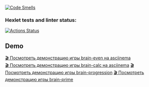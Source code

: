[![Code Smells](https://sonarcloud.io/api/project_badges/measure?project=Maria-Markusheva_frontend-project-44&metric=code_smells)](https://sonarcloud.io/summary/new_code?id=Maria-Markusheva_frontend-project-44)


### Hexlet tests and linter status:
[![Actions Status](https://github.com/Maria-Markusheva/frontend-project-44/actions/workflows/hexlet-check.yml/badge.svg)](https://github.com/Maria-Markusheva/frontend-project-44/actions)

## Demo

[🎬 Посмотреть демонстрацию игры brain-even на asciinema](https://asciinema.org/a/9kCBlut7xok4KX0OKfea8H8Yh)  
[🎬 Посмотреть демонстрацию игры brain-calc на asciinema](https://asciinema.org/a/frDqsUvZCXX1Lpw9P1iuaOVPN)
[🎬 Посмотреть демонстрацию игры brain-progression](https://asciinema.org/a/noZjk8eyVbAxr9p6g6ULWbYv0)
[🎬 Посмотреть демонстрацию игры brain-prime]( https://asciinema.org/a/cYiaqZOdpsyvxIMSiwFqqu8b9)
